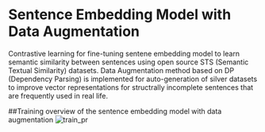# Sentence Embedding Model with Data Augmentation 
Contrastive learning for fine-tuning sentene embedding model to learn semantic similarity between sentences using open source STS (Semantic Textual Similarity) datasets.
Data Augmentation method based on DP (Dependency Parsing) is implemented for auto-generation of silver datasets to improve vector representations for structrally incomplete sentences that are frequently used in real life.

##Training overview of the sentence embedding model with data augmentation
![train_pr](https://user-images.githubusercontent.com/73643391/214559448-3f8eb500-3a6a-49dd-bdc3-b3397e270078.PNG)
